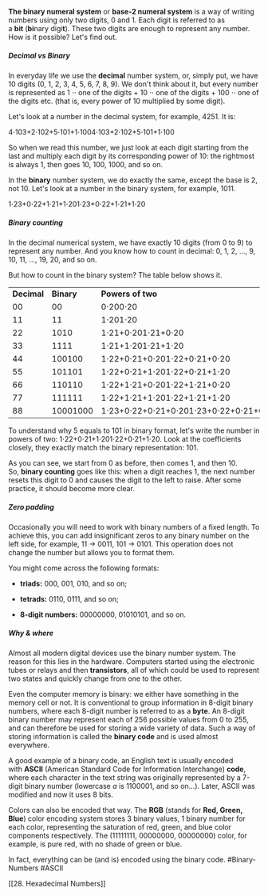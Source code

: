 **The binary numeral system** or **base-2 numeral system** is a way of writing numbers using only two digits, 0 and 1. Each digit is referred to as a **bit** (**bi**nary digi**t**). These two digits are enough to represent any number. How is it possible? Let's find out.
##### Decimal vs Binary

In everyday life we use the **decimal** number system, or, simply put, we have 10 digits (0, 1, 2, 3, 4, 5, 6, 7, 8, 9). We don't think about it, but every number is represented as 1 ⋅⋅ one of the digits + 10 ⋅⋅ one of the digits + 100 ⋅⋅ one of the digits etc. (that is, every power of 10 multiplied by some digit).

Let's look at a number in the decimal system, for example, 4251. It is:

4⋅103+2⋅102+5⋅101+1⋅1004⋅103+2⋅102+5⋅101+1⋅100

So when we read this number, we just look at each digit starting from the last and multiply each digit by its corresponding power of 10: the rightmost is always 1, then goes 10, 100, 1000, and so on.

In the **binary** number system, we do exactly the same, except the base is 2, not 10. Let's look at a number in the binary system, for example, 1011.

1⋅23+0⋅22+1⋅21+1⋅201⋅23+0⋅22+1⋅21+1⋅20

##### Binary counting

In the decimal numerical system, we have exactly 10 digits (from 0 to 9) to represent any number. And you know how to count in decimal: 0, 1, 2, ..., 9, 10, 11, ..., 19, 20, and so on.

But how to count in the binary system? The table below shows it.

|   |   |   |
|---|---|---|
|**Decimal**|**Binary**|**Powers of two**|
|00|00|0⋅200⋅20|
|11|11|1⋅201⋅20|
|22|1010|1⋅21+0⋅201⋅21+0⋅20|
|33|1111|1⋅21+1⋅201⋅21+1⋅20|
|44|100100|1⋅22+0⋅21+0⋅201⋅22+0⋅21+0⋅20|
|55|101101|1⋅22+0⋅21+1⋅201⋅22+0⋅21+1⋅20|
|66|110110|1⋅22+1⋅21+0⋅201⋅22+1⋅21+0⋅20|
|77|111111|1⋅22+1⋅21+1⋅201⋅22+1⋅21+1⋅20|
|88|10001000|1⋅23+0⋅22+0⋅21+0⋅201⋅23+0⋅22+0⋅21+0⋅20|

To understand why 5 equals to 101 in binary format, let's write the number in powers of two: 1⋅22+0⋅21+1⋅201⋅22+0⋅21+1⋅20. Look at the coefficients closely, they exactly match the binary representation: 101.

As you can see, we start from 0 as before, then comes 1, and then 10. So, **binary counting** goes like this: when a digit reaches 1, the next number resets this digit to 0 and causes the digit to the left to raise. After some practice, it should become more clear.

##### Zero padding

Occasionally you will need to work with binary numbers of a fixed length. To achieve this, you can add insignificant zeros to any binary number on the left side, for example, 11 → 0011, 101 → 0101. This operation does not change the number but allows you to format them.

You might come across the following formats:

- **triads:** 000, 001, 010, and so on;
    
- **tetrads:** 0110, 0111, and so on;
    
- **8-digit numbers:** 00000000, 01010101, and so on.
    

##### Why & where

Almost all modern digital devices use the binary number system. The reason for this lies in the hardware. Computers started using the electronic tubes or relays and then **transistors**, all of which could be used to represent two states and quickly change from one to the other.

Even the computer memory is binary: we either have something in the memory cell or not. It is conventional to group information in 8-digit binary numbers, where each 8-digit number is referred to as a **byte**. An 8-digit binary number may represent each of 256 possible values from 0 to 255, and can therefore be used for storing a wide variety of data. Such a way of storing information is called the **binary code** and is used almost everywhere.

A good example of a binary code, an English text is usually encoded with **ASCII** (American Standard Code for Information Interchange) **code**, where each character in the text string was originally represented by a 7-digit binary number (lowercase _a_ is 1100001, and so on…). Later, ASCII was modified and now it uses 8 bits.

Colors can also be encoded that way. The **RGB** (stands for **Red, Green, Blue**) color encoding system stores 3 binary values, 1 binary number for each color, representing the saturation of red, green, and blue color components respectively. The (11111111, 00000000, 00000000) color, for example, is pure red, with no shade of green or blue.

In fact, everything can be (and is) encoded using the binary code.
#Binary-Numbers #ASCII


[[28. Hexadecimal Numbers]]

